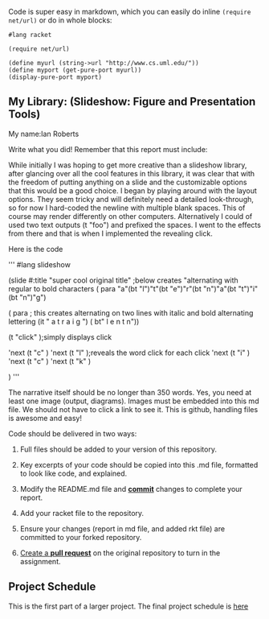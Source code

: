 
Code is super easy in markdown, which you can easily do inline `(require net/url)` or do in whole blocks:
```
#lang racket

(require net/url)

(define myurl (string->url "http://www.cs.uml.edu/"))
(define myport (get-pure-port myurl))
(display-pure-port myport)
```

## My Library: (Slideshow: Figure and Presentation Tools)
My name:Ian Roberts

Write what you did!
Remember that this report must include:

While initially I was hoping to get more creative than a slideshow library, after glancing over all the cool features in this
library, it was clear that with the freedom of putting anything on a slide and the customizable  options that this would be 
a good choice. I began by playing around with the layout options. They seem tricky and will definitely need a detailed look-through, so for now I hard-coded the newline with multiple blank spaces. This of course may render differently on other computers. Alternatively I could of used two text outputs (t "foo") and prefixed the spaces.  I went to the effects from there and that is when I implemented the revealing click. 

Here is the code

'''
#lang slideshow


(slide #:title "super cool original title"
;below creates "alternating with regular to bold characters
 ( para "a"(bt "l")"t"(bt "e")"r"(bt "n")"a"(bt "t")"i"(bt "n")"g")

 ( para ; this creates alternating on two lines with italic and bold alternating lettering
   (it "  a   t   r   a   i   g                                     ") 
   ( bt"    l   e   n   t   n"))

 (t "click" );simply displays click
 
 'next  (t "c" )  'next  (t "l" );reveals the word click for each click
  'next  (t "i" )  'next  (t "c" )
 'next  (t "k" ) 

 )
 '''



The narrative itself should be no longer than 350 words. Yes, you need at least one image (output, diagrams). Images must be embedded into this md file. We should not have to click a link to see it. This is github, handling files is awesome and easy!

Code should be delivered in two ways:

1. Full files should be added to your version of this repository.
1. Key excerpts of your code should be copied into this .md file, formatted to look like code, and explained.
  
1. Modify the README.md file and [**commit**][ref-commit] changes to complete your report.
1. Add your racket file to the repository. 
1. Ensure your changes (report in md file, and added rkt file) are committed to your forked repository.
1. [Create a **pull request**][pull-request] on the original repository to turn in the assignment.

## Project Schedule
This is the first part of a larger project. The final project schedule is [here][schedule]

<!-- Links -->
[schedule]: https://github.com/oplS16projects/FP-Schedule
[markdown]: https://help.github.com/articles/markdown-basics/
[forking]: https://guides.github.com/activities/forking/
[ref-clone]: http://gitref.org/creating/#clone
[ref-commit]: http://gitref.org/basic/#commit
[ref-push]: http://gitref.org/remotes/#push
[pull-request]: https://help.github.com/articles/creating-a-pull-request
